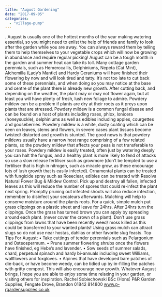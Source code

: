 ```yaml
---
title: "August Gardening"
date: "2017-09-05"
categories: 
  - "village-pump"
---
```


. August is usually one of the hottest months of the year making watering essential, so you might need to enlist the help of friends and family to look after the garden while you are away. You can always reward them by telling them to help themselves to your vegetable crops which will now be growing in abundance and require regular picking! August can be a tough month in the garden and summer heat can take its toll. Many cottage garden perennials, such as Hemerocallis, Delphiniums, Nepeta (Cat Mint), Alchemilla (Lady’s Mantle) and Hardy Geraniums will have finished their flowering by now and will look tired and tatty. It’s not too late to cut back some of these perennials, and when doing so you may notice at the base and centre of the plant there is already new growth. After cutting back, and depending on the weather, the plant may or may not flower again, but at least you will have plenty of fresh, lush new foliage to admire. Powdery mildew can be a problem if plants are dry at their roots as it preys upon plants that are stressed. Powdery mildew is a common fungal disease and can be found on a host of plants including roses, phlox, lonicera (honeysuckle), delphiniums as well as edibles including apples, courgettes and gooseberries. Powdery mildew is a white, dusty coating which can be seen on leaves, stems and flowers, in severe cases plant tissues become twisted/ distorted and growth is stunted. The good news is that powdery mildews usually have a narrow host range comprising of a few related plants, so the powdery mildew that affects your peas is not transferable to your roses. Powdery mildew is easily treated, often just by watering deeply you can halt the fungus, and a healthy plant is more likely to fend of attacks so use a slow release fertiliser such as growmore (don’t be tempted to use a fertiliser that is high in nitrogen, such as miracle grow, as these encourage lots of lush growth that is easily infected). Ornamental plants can be treated with fungicide spray such as Roseclear, edibles can be treated with Resolva Natural Power Bug & Mildew Control. Pick up and destroy all fallen, infected leaves as this will reduce the number of spores that could re-infect the plant next spring. Promptly pruning out infected shoots will also reduce infection, remember to disinfect your secateurs afterwards. Mulching will help to conserve moisture around the plants roots. For a quick, simple mulch put grass clippings on a plastic sheet and leave for 24hrs. After 24hrs turn the clippings. Once the grass has turned brown you can apply by spreading around each plant. (never cover the crown of a plant). Don’t use grass clippings from lawns that have been recently weed/ moss killed as this could be transferred to your wanted plants! Using grass mulch can attract slugs so do not use near hostas, dahlias or other favorite slug feasts. Top Tips For August: • Take cuttings of tender perennials such as Pelargonium and Osteospermum. • Prune summer flowering shrubs once the flowers have finished, eg Hebe’s and lavender. • Sow seeds of summer salads, chard, perpetual spinach and hardy bi-annuals including sweet Williams, wallflowers and foxgloves. • Alpines that have developed bare patches of die-back, or have become weedy, can be tidied up by in-filling the patches with gritty compost. This will also encourage new growth. Whatever August brings, I hope you are able to enjoy some time relaxing in your garden, or visiting others for inspiration. Rachel Sobiechowski BSc (Hons) P&R Garden Supplies, Fengate Drove, Brandon 01842 814800 www.p-rgardensupplies.co.uk

